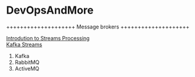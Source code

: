 # DevOpsAndMore

++++++++++++++++++++ Message brokers ++++++++++++++++++++ 

[Introdution to Streams Processing](https://medium.com/stream-processing/what-is-stream-processing-1eadfca11b97)  
[Kafka Streams](https://www.confluent.io/blog/introducing-kafka-streams-stream-processing-made-simple/)  

1. Kafka
2. RabbitMQ
3. ActiveMQ
